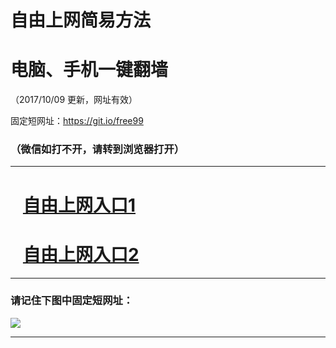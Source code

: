 ﻿# 自由上网简易方法

# 电脑、手机一键翻墙

（2017/10/09 更新，网址有效）

固定短网址：https://git.io/free99

### （微信如打不开，请转到浏览器打开）


***





# &nbsp;&nbsp; <a href="http://ft79867282.fwq-tz-1001.info/fwqtz01.html?t=10090018456 " target="_blank">自由上网入口1</a>
# &nbsp;&nbsp; <a href="http://ft1398711713.fwq-tz-1002.info/fwqtz02.html?t=100900125773 " target="_blank">自由上网入口2</a>
***

### 请记住下图中固定短网址：

<img src="https://s3-us-west-2.amazonaws.com/fwq-1001/yjfq-20170905okok.png" /> 


***

